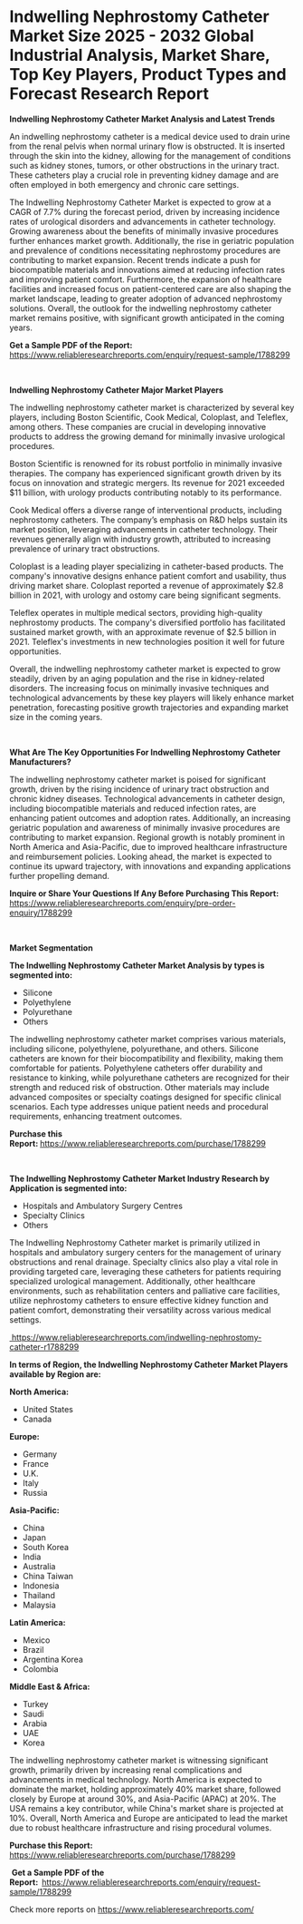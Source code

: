 <p><h1>Indwelling Nephrostomy Catheter Market Size 2025 - 2032 Global Industrial Analysis, Market Share, Top Key Players, Product Types and Forecast Research Report</h1></p><p><strong>Indwelling Nephrostomy Catheter Market Analysis and Latest Trends</strong></p>
<p><p>An indwelling nephrostomy catheter is a medical device used to drain urine from the renal pelvis when normal urinary flow is obstructed. It is inserted through the skin into the kidney, allowing for the management of conditions such as kidney stones, tumors, or other obstructions in the urinary tract. These catheters play a crucial role in preventing kidney damage and are often employed in both emergency and chronic care settings.</p><p>The Indwelling Nephrostomy Catheter Market is expected to grow at a CAGR of 7.7% during the forecast period, driven by increasing incidence rates of urological disorders and advancements in catheter technology. Growing awareness about the benefits of minimally invasive procedures further enhances market growth. Additionally, the rise in geriatric population and prevalence of conditions necessitating nephrostomy procedures are contributing to market expansion. Recent trends indicate a push for biocompatible materials and innovations aimed at reducing infection rates and improving patient comfort. Furthermore, the expansion of healthcare facilities and increased focus on patient-centered care are also shaping the market landscape, leading to greater adoption of advanced nephrostomy solutions. Overall, the outlook for the indwelling nephrostomy catheter market remains positive, with significant growth anticipated in the coming years.</p></p>
<p><strong>Get a Sample PDF of the Report:&nbsp;</strong> <a href="https://www.reliableresearchreports.com/enquiry/request-sample/1788299?utm_campaign=2253&utm_medium=2&utm_source=Github&utm_content=ia&utm_term=05032025&utm_id=indwelling-nephrostomy-catheter">https://www.reliableresearchreports.com/enquiry/request-sample/1788299</a></p>
<p>&nbsp;</p>
<p><strong>Indwelling Nephrostomy Catheter Major Market Players</strong></p>
<p><p>The indwelling nephrostomy catheter market is characterized by several key players, including Boston Scientific, Cook Medical, Coloplast, and Teleflex, among others. These companies are crucial in developing innovative products to address the growing demand for minimally invasive urological procedures.</p><p>Boston Scientific is renowned for its robust portfolio in minimally invasive therapies. The company has experienced significant growth driven by its focus on innovation and strategic mergers. Its revenue for 2021 exceeded $11 billion, with urology products contributing notably to its performance.</p><p>Cook Medical offers a diverse range of interventional products, including nephrostomy catheters. The company’s emphasis on R&D helps sustain its market position, leveraging advancements in catheter technology. Their revenues generally align with industry growth, attributed to increasing prevalence of urinary tract obstructions.</p><p>Coloplast is a leading player specializing in catheter-based products. The company's innovative designs enhance patient comfort and usability, thus driving market share. Coloplast reported a revenue of approximately $2.8 billion in 2021, with urology and ostomy care being significant segments.</p><p>Teleflex operates in multiple medical sectors, providing high-quality nephrostomy products. The company's diversified portfolio has facilitated sustained market growth, with an approximate revenue of $2.5 billion in 2021. Teleflex's investments in new technologies position it well for future opportunities.</p><p>Overall, the indwelling nephrostomy catheter market is expected to grow steadily, driven by an aging population and the rise in kidney-related disorders. The increasing focus on minimally invasive techniques and technological advancements by these key players will likely enhance market penetration, forecasting positive growth trajectories and expanding market size in the coming years.</p></p>
<p>&nbsp;</p>
<p><strong>What Are The Key Opportunities For Indwelling Nephrostomy Catheter Manufacturers?</strong></p>
<p><p>The indwelling nephrostomy catheter market is poised for significant growth, driven by the rising incidence of urinary tract obstruction and chronic kidney diseases. Technological advancements in catheter design, including biocompatible materials and reduced infection rates, are enhancing patient outcomes and adoption rates. Additionally, an increasing geriatric population and awareness of minimally invasive procedures are contributing to market expansion. Regional growth is notably prominent in North America and Asia-Pacific, due to improved healthcare infrastructure and reimbursement policies. Looking ahead, the market is expected to continue its upward trajectory, with innovations and expanding applications further propelling demand.</p></p>
<p><strong>Inquire or Share Your Questions If Any Before Purchasing This Report:</strong> <a href="https://www.reliableresearchreports.com/enquiry/pre-order-enquiry/1788299?utm_campaign=2253&utm_medium=2&utm_source=Github&utm_content=ia&utm_term=05032025&utm_id=indwelling-nephrostomy-catheter">https://www.reliableresearchreports.com/enquiry/pre-order-enquiry/1788299</a></p>
<p>&nbsp;</p>
<p><strong>Market Segmentation</strong></p>
<p><strong>The Indwelling Nephrostomy Catheter Market Analysis by types is segmented into:</strong></p>
<p><ul><li>Silicone</li><li>Polyethylene</li><li>Polyurethane</li><li>Others</li></ul></p>
<p><p>The indwelling nephrostomy catheter market comprises various materials, including silicone, polyethylene, polyurethane, and others. Silicone catheters are known for their biocompatibility and flexibility, making them comfortable for patients. Polyethylene catheters offer durability and resistance to kinking, while polyurethane catheters are recognized for their strength and reduced risk of obstruction. Other materials may include advanced composites or specialty coatings designed for specific clinical scenarios. Each type addresses unique patient needs and procedural requirements, enhancing treatment outcomes.</p></p>
<p><strong>Purchase this Report:&nbsp;</strong><a href="https://www.reliableresearchreports.com/purchase/1788299?utm_campaign=2253&utm_medium=2&utm_source=Github&utm_content=ia&utm_term=05032025&utm_id=indwelling-nephrostomy-catheter">https://www.reliableresearchreports.com/purchase/1788299</a></p>
<p>&nbsp;</p>
<p><strong>The Indwelling Nephrostomy Catheter Market Industry Research by Application is segmented into:</strong></p>
<p><ul><li>Hospitals and Ambulatory Surgery Centres</li><li>Specialty Clinics</li><li>Others</li></ul></p>
<p><p>The Indwelling Nephrostomy Catheter market is primarily utilized in hospitals and ambulatory surgery centers for the management of urinary obstructions and renal drainage. Specialty clinics also play a vital role in providing targeted care, leveraging these catheters for patients requiring specialized urological management. Additionally, other healthcare environments, such as rehabilitation centers and palliative care facilities, utilize nephrostomy catheters to ensure effective kidney function and patient comfort, demonstrating their versatility across various medical settings.</p></p>
<p><a href="https://www.reliableresearchreports.com/indwelling-nephrostomy-catheter-r1788299?utm_campaign=2253&utm_medium=2&utm_source=Github&utm_content=ia&utm_term=05032025&utm_id=indwelling-nephrostomy-catheter">&nbsp;https://www.reliableresearchreports.com/indwelling-nephrostomy-catheter-r1788299</a></p>
<p><strong>In terms of Region, the Indwelling Nephrostomy Catheter Market Players available by Region are:</strong></p>
<p>
    <p> <strong> North America: </strong>
        <ul>
            <li>United States</li>
            <li>Canada</li>
        </ul>
        </p> 
    <p> <strong> Europe: </strong>
        <ul>
            <li>Germany</li>
            <li>France</li>
            <li>U.K.</li>
            <li>Italy</li>
            <li>Russia</li>
        </ul>
        </p> 
    <p> <strong> Asia-Pacific: </strong>
        <ul>
            <li>China</li>
            <li>Japan</li>
            <li>South Korea</li>
            <li>India</li>
            <li>Australia</li>
            <li>China Taiwan</li>
            <li>Indonesia</li>
            <li>Thailand</li>
            <li>Malaysia</li>
        </ul>
        </p> 
    <p> <strong> Latin America: </strong>
        <ul>
            <li>Mexico</li>
            <li>Brazil</li>
            <li>Argentina Korea</li>
            <li>Colombia</li>
        </ul>
        </p> 
    <p> <strong> Middle East & Africa: </strong>
        <ul>
            <li>Turkey</li>
            <li>Saudi</li>
            <li>Arabia</li>
            <li>UAE</li>
            <li>Korea</li>
        </ul>
    </p>
    </p>
<p><p>The indwelling nephrostomy catheter market is witnessing significant growth, primarily driven by increasing renal complications and advancements in medical technology. North America is expected to dominate the market, holding approximately 40% market share, followed closely by Europe at around 30%, and Asia-Pacific (APAC) at 20%. The USA remains a key contributor, while China's market share is projected at 10%. Overall, North America and Europe are anticipated to lead the market due to robust healthcare infrastructure and rising procedural volumes.</p></p>
<p><strong>Purchase this Report: </strong><a href="https://www.reliableresearchreports.com/purchase/1788299?utm_campaign=2253&utm_medium=2&utm_source=Github&utm_content=ia&utm_term=05032025&utm_id=indwelling-nephrostomy-catheter">https://www.reliableresearchreports.com/purchase/1788299</a></p>
<p>&nbsp;<strong>Get a Sample PDF of the Report:&nbsp;&nbsp;</strong><a href="https://www.reliableresearchreports.com/enquiry/request-sample/1788299?utm_campaign=2253&utm_medium=2&utm_source=Github&utm_content=ia&utm_term=05032025&utm_id=indwelling-nephrostomy-catheter">https://www.reliableresearchreports.com/enquiry/request-sample/1788299</a></p>
<p><strong></strong></p>
<p>Check more reports on <a href="https://www.reliableresearchreports.com/?utm_campaign=2253&utm_medium=2&utm_source=Github&utm_content=ia&utm_term=05032025&utm_id=indwelling-nephrostomy-catheter">https://www.reliableresearchreports.com/</a></p>